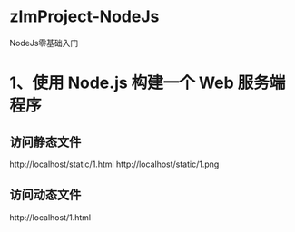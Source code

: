 # zlmProject-NodeJs
NodeJs零基础入门

# 1、使用 Node.js 构建一个 Web 服务端程序
## 访问静态文件
http://localhost/static/1.html
http://localhost/static/1.png

## 访问动态文件
http://localhost/1.html
